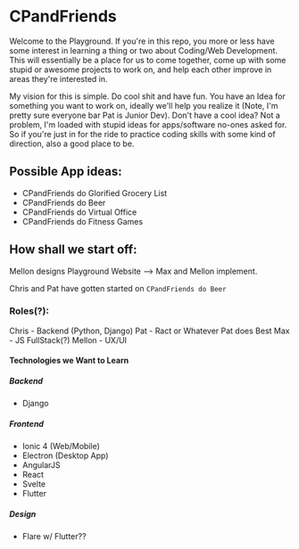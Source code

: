 # CPandFriends

Welcome to the Playground. If you're in this repo, you more or less have some
interest in learning a thing or two about Coding/Web Development. This will essentially
be a place for us to come together, come up with some stupid or awesome projects to work on, and
help each other improve in areas they're interested in.


My vision for this is simple. Do cool shit and have fun. You have an Idea for something you want to work on, ideally we'll help you realize it (Note, I'm pretty sure everyone bar Pat is Junior Dev).  Don't have a cool idea? Not a problem, I'm loaded with stupid ideas for apps/software no-ones asked for. So if you're just in for the ride to practice coding skills with some kind of direction, also a good place to be.

## Possible App ideas:
-  CPandFriends do Glorified Grocery List
-  CPandFriends do Beer
-  CPandFriends do Virtual Office
-  CPandFriends do Fitness Games

## How shall we start off:
Mellon designs Playground Website --> Max and Mellon implement.

Chris and Pat have gotten started on `CPandFriends do Beer`



### Roles(?):
Chris - Backend (Python, Django)
Pat - Ract or Whatever Pat does Best
Max - JS FullStack(?)
Mellon - UX/UI






#### Technologies we Want to Learn
##### Backend
- Django
##### Frontend
- Ionic 4 (Web/Mobile)
- Electron (Desktop App)
- AngularJS
- React
- Svelte
- Flutter
##### Design
- Flare w/ Flutter??
